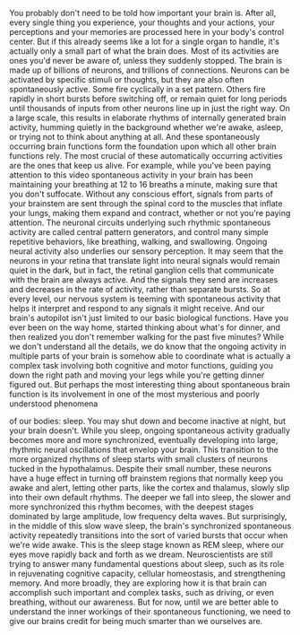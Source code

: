 
You probably don&#39;t need to be told 
how important your brain is.
After all, every single thing 
you experience,
your thoughts and your actions,
your perceptions and your memories
are processed here 
in your body&#39;s control center.
But if this already seems like a lot
for a single organ to handle,
it&#39;s actually only a small 
part of what the brain does.
Most of its activities are ones 
you&#39;d never be aware of,
unless they suddenly stopped.
The brain is made up 
of billions of neurons,
and trillions of connections.
Neurons can be activated 
by specific stimuli or thoughts,
but they are also often 
spontaneously active.
Some fire cyclically in a set pattern.
Others fire rapidly in short bursts 
before switching off,
or remain quiet for long periods
until thousands of inputs from other 
neurons line up in just the right way.
On a large scale,
this results in elaborate rhythms 
of internally generated brain activity,
humming quietly in the background
whether we&#39;re awake, asleep,
or trying not to think 
about anything at all.
And these spontaneously 
occurring brain functions
form the foundation upon which
all other brain functions rely.
The most crucial of these automatically
occurring activities
are the ones that keep us alive.
For example, while you&#39;ve been
paying attention to this video
spontaneous activity in your brain
has been maintaining your breathing
at 12 to 16 breaths a minute,
making sure that you don&#39;t suffocate.
Without any conscious effort,
signals from parts of your brainstem
are sent through the spinal cord
to the muscles that inflate your lungs,
making them expand and contract,
whether or not you&#39;re paying attention.
The neuronal circuits underlying such 
rhythmic spontaneous activity
are called central pattern generators,
and control many 
simple repetitive behaviors,
like breathing,
walking,
and swallowing.
Ongoing neural activity also underlies
our sensory perception.
It may seem
that the neurons in your retina
that translate light into neural signals
would remain quiet in the dark,
but in fact,
the retinal ganglion cells 
that communicate with the brain
are always active.
And the signals they send are increases 
and decreases in the rate of activity,
rather than separate bursts.
So at every level, our nervous system
is teeming with spontaneous activity
that helps it interpret and respond
to any signals it might receive.
And our brain&#39;s autopilot isn&#39;t just 
limited to our basic biological functions.
Have you ever been on the way home,
started thinking 
about what&#39;s for dinner,
and then realized you don&#39;t remember
walking for the past five minutes?
While we don&#39;t understand all the details,
we do know that the ongoing activity
in multiple parts of your brain
is somehow able to coordinate 
what is actually a complex task
involving both cognitive 
and motor functions,
guiding you down the right path
and moving your legs
while you&#39;re getting dinner figured out.
But perhaps the most interesting thing
about spontaneous brain function
is its involvement in one 
of the most mysterious
and poorly understood phenomena

of our bodies: sleep.
You may shut down 
and become inactive at night,
but your brain doesn&#39;t.
While you sleep,
ongoing spontaneous activity gradually 
becomes more and more synchronized,
eventually developing into large, 
rhythmic neural oscillations
that envelop your brain.
This transition to the more 
organized rhythms of sleep
starts with small clusters of neurons
tucked in the hypothalamus.
Despite their small number,
these neurons have a huge effect
in turning off brainstem regions
that normally keep you awake and alert,
letting other parts, 
like the cortex and thalamus,
slowly slip into their 
own default rhythms.
The deeper we fall into sleep,
the slower and more synchronized
this rhythm becomes,
with the deepest stages dominated by large
amplitude, low frequency delta waves.
But surprisingly, in the middle 
of this slow wave sleep,
the brain&#39;s synchronized 
spontaneous activity
repeatedly transitions
into the sort of varied bursts
that occur when we&#39;re wide awake.
This is the sleep stage
known as REM sleep,
where our eyes move rapidly 
back and forth as we dream.
Neuroscientists are still trying to answer
many fundamental questions about sleep,
such as its role in rejuvenating
cognitive capacity,
cellular homeostasis,
and strengthening memory.
And more broadly, they are exploring
how it is that brain can accomplish 
such important and complex tasks,
such as driving, or even breathing,
without our awareness.
But for now, until we are better able
to understand the inner workings
of their spontaneous functioning,
we need to give our brains credit
for being much smarter
than we ourselves are.
